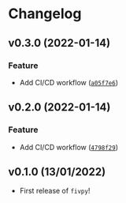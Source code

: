 # Changelog

<!--next-version-placeholder-->

## v0.3.0 (2022-01-14)
### Feature
* Add CI/CD workflow ([`a05f7e6`](https://github.com/TheilonMacedo/fivpy/commit/a05f7e61d4121b96b0d5b9026fb6dab5a9b7f783))

## v0.2.0 (2022-01-14)
### Feature
* Add CI/CD workflow ([`4798f29`](https://github.com/TheilonMacedo/fivpy/commit/4798f297ba3681de9610be58d326008ed3338fb3))

## v0.1.0 (13/01/2022)

- First release of `fivpy`!